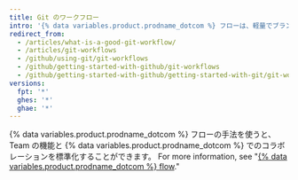 ```yaml
---
title: Git のワークフロー
intro: '{% data variables.product.prodname_dotcom %} フローは、軽量でブランチベースのワークフローで、規則的にデプロイされる Team とプロジェクトをサポートしています。'
redirect_from:
  - /articles/what-is-a-good-git-workflow/
  - /articles/git-workflows
  - /github/using-git/git-workflows
  - /github/getting-started-with-github/git-workflows
  - /github/getting-started-with-github/getting-started-with-git/git-workflows
versions:
  fpt: '*'
  ghes: '*'
  ghae: '*'
---
```


{% data variables.product.prodname_dotcom %} フローの手法を使うと、Team の機能と {% data variables.product.prodname_dotcom %} でのコラボレーションを標準化することができます。 For more information, see "[{% data variables.product.prodname_dotcom %} flow](/github/getting-started-with-github/github-flow)."
